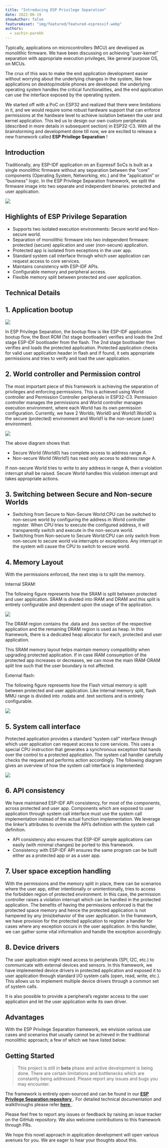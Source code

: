 ```yaml
---
title: "Introducing ESP Privilege Separation"
date: 2022-06-19
showAuthor: false
featureAsset: "img/featured/featured-espressif.webp"
authors:
  - sachin-parekh
---
```

Typically, applications on microcontrollers (MCU) are developed as monolithic firmware. We have been discussing on achieving “user-kernel” separation with appropriate execution privileges, like general purpose OS, on MCUs.

The crux of this was to make the end application development easier without worrying about the underlying changes in the system, like how applications on desktop/mobile phones are developed: the underlying operating system handles the critical functionalities, and the end application can use the interface exposed by the operating system.

We started off with a PoC on ESP32 and realized that there were limitations in it, and we would require some robust hardware support that can enforce permissions at the hardware level to achieve isolation between the user and kernel application. This led us to design our own custom peripherals (described in more details in subsequent section) in ESP32-C3. With all the brainstorming and development done till now, we are excited to release a new framework called __ESP Privilege Separation__ !

## Introduction

Traditionally, any ESP-IDF application on an Espressif SoCs is built as a single monolithic firmware without any separation between the “core” components (Operating System, Networking, etc.) and the “application” or “business” logic. In the ESP Privilege Separation framework, we split the firmware image into two separate and independent binaries: protected and user application.

![](img/introducing-1.webp)

## Highlights of ESP Privilege Separation

- Supports two isolated execution environments: Secure world and Non-secure world.
- Separation of monolithic firmware into two independent firmware: protected (secure) application and user (non-secure) application.
- Protected app is isolated from exceptions in the user app.
- Standard system call interface through which user application can request access to core services.
- Maintains consistency with ESP-IDF APIs.
- Configurable memory and peripheral access.
- Flexible memory split between protected and user application.

## Technical Details

## 1. Application bootup

![](img/introducing-2.webp)

In ESP Privilege Separation, the bootup flow is like ESP-IDF application bootup flow, the Boot ROM (1st stage bootloader) verifies and loads the 2nd stage ESP-IDF bootloader from the flash. The 2nd stage bootloader then verifies and loads the protected application. Protected application checks for valid user application header in flash and if found, it sets appropriate permissions and tries to verify and load the user application.

## 2. World controller and Permission control

The most important piece of this framework is achieving the separation of privileges and enforcing permissions. This is achieved using World controller and Permission Controller peripherals in ESP32-C3. Permission controller manages the permissions and World controller manages execution environment, where each World has its own permission configuration. Currently, we have 2 Worlds; World0 and World1.World0 is the secure (protected) environment and World1 is the non-secure (user) environment.

![](img/introducing-3.webp)

The above diagram shows that:

- Secure World (World0) has complete access to address range A.
- Non-secure World (World1) has read only access to address range A.

If non-secure World tries to write to any address in range A, then a violation interrupt shall be raised. Secure World handles this violation interrupt and takes appropriate actions.

## 3. Switching between Secure and Non-secure Worlds

- Switching from Secure to Non-Secure World:CPU can be switched to non-secure world by configuring the address in World controller register. When CPU tries to execute the configured address, it will transparently switch and execute in the non-secure world.
- Switching from Non-secure to Secure World:CPU can only switch from non-secure to secure world via interrupts or exceptions. Any interrupt in the system will cause the CPU to switch to secure world.

## 4. Memory Layout

With the permissions enforced, the next step is to split the memory.

Internal SRAM:

The following figure represents how the SRAM is split between protected and user application. SRAM is divided into IRAM and DRAM and this split is entirely configurable and dependent upon the usage of the application.

![](img/introducing-4.webp)

The DRAM region contains the .data and .bss section of the respective application and the remaining DRAM region is used as heap. In this framework, there is a dedicated heap allocator for each, protected and user application.

This SRAM memory layout helps maintain memory compatibility when upgrading protected application. If in case IRAM consumption of the protected app increases or decreases, we can move the main IRAM-DRAM split line such that the user boundary is not affected.

External flash:

The following figure represents how the Flash virtual memory is split between protected and user application. Like internal memory split, flash MMU range is divided into .rodata and .text sections and is entirely configurable.

![](img/introducing-5.webp)

## 5. System call interface

Protected application provides a standard “system call” interface through which user application can request access to core services. This uses a special CPU instruction that generates a synchronous exception that hands over the control to a protected application. The system call handler carefully checks the request and performs action accordingly. The following diagram gives an overview of how the system call interface is implemented:

![](img/introducing-6.webp)

## 6. API consistency

We have maintained ESP-IDF API consistency, for most of the components, across protected and user app. Components which are exposed to user application through system call interface must use the system call implementation instead of the actual function implementation. We leverage the linker’s attributes to override the API’s definition with the system call definition.

- API consistency also ensures that ESP-IDF sample applications can easily (with minimal changes) be ported to this framework.
- Consistency with ESP-IDF API ensures the same program can be built either as a protected app or as a user app.

## 7. User space exception handling

With the permissions and the memory split in place, there can be scenarios where the user app, either intentionally or unintentionally, tries to access the forbidden region of protected environment. In this case, the permission controller raises a violation interrupt which can be handled in the protected application. The benefits of having the permissions enforced is that the protected space memory and hence the protected application is not hampered by any (mis)behavior of the user application. In the framework, we have provision for the protected application to register a handler for cases where any exception occurs in the user application. In this handler, we can gather some vital information and handle the exception accordingly.

## 8. Device drivers

The user application might need access to peripherals (SPI, I2C, etc.) to communicate with external devices and sensors. In this framework, we have implemented device drivers in protected application and exposed it to user application through standard I/O system calls (open, read, write, etc.). This allows us to implement multiple device drivers through a common set of system calls.

It is also possible to provide a peripheral’s register access to the user application and let the user application write its own driver.

## Advantages

With the ESP Privilege Separation framework, we envision various use cases and scenarios that usually cannot be achieved in the traditional monolithic approach; a few of which we have listed below:

## Getting Started

> This project is still in __beta__  phase and active development is being done. There are certain limitations and bottlenecks which are constantly being addressed. Please report any issues and bugs you may encounter.

The framework is entirely open-sourced and can be found in our [__ESP Privilege Separation repository__ ](https://github.com/espressif/esp-privilege-separation). For detailed technical documentation and walkthroughs please refer [__here__ ](https://docs.espressif.com//projects/esp-privilege-separation/en/latest/esp32c3/index.html).

Please feel free to report any issues or feedback by raising an issue tracker on the GitHub repository. We also welcome contributions to this framework through PRs.

We hope this novel approach in application development will open various avenues for you. We are eager to hear your thoughts about this.
